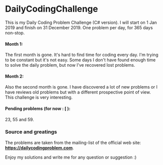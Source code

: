 # DailyCodingChallenge
This is my Daily Coding Problem Challenge (C# version).
I will start on 1 Jan 2019 and finish on 31 December 2019.
One problem per day, for 365 days non-stop.

#### Month 1:
The first month is gone. It's hard to find time for coding every day.
I'm trying to be constant but it's not easy. Some days I don't have found enough time to solve the daily problem, but now I've recovered lost problems.

#### Month 2:
Also the second month is gone. I have discovered a lot of new problems or I have reviews old problems but with a different prospective point of view. This challenge is very interesting. 


#### Pending problems (for now : [ ):
23, 55 and 59.

### Source and greatings

The problems are taken from the mailing-list of the official web site: **https://dailycodingproblem.com**.

Enjoy my solutions and write me for any question or suggestion :)
